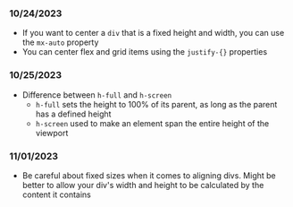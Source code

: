 ### 10/24/2023
- If you want to center a `div` that is a fixed height and width, you can use the `mx-auto` property
- You can center flex and grid items using the `justify-{}` properties

### 10/25/2023
- Difference between `h-full` and `h-screen`
    - `h-full` sets the height to 100% of its parent, as long as the parent has a defined height
    - `h-screen` used to make an element span the entire height of the viewport

### 11/01/2023
- Be careful about fixed sizes when it comes to aligning divs. Might be better to allow your div's width and height to be calculated by the content it contains